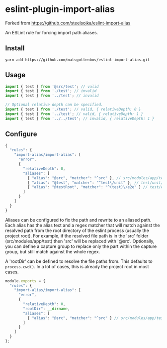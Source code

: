 eslint-plugin-import-alias
===================

Forked from <https://github.com/steelsojka/eslint-import-alias>

An ESLint rule for forcing import path aliases.

Install
-------

```shell
yarn add https://github.com/matsgottenbos/eslint-import-alias.git
```

Usage
-----

```javascript
import { test } from '@src/test'; // valid
import { test } from './test'; // invalid
import { test } from '../test'; // invalid

// Optional relative depth can be specified.
import { test } from './test'; // valid, { relativeDepth: 0 }
import { test } from '../test'; // valid, { relativeDepth: 1 }
import { test } from '../../test'; // invalid, { relativeDepth: 1 }
```

Configure
---------

```javascript
{
  "rules": {
    "import-alias/import-alias": [
      "error",
      {
        "relativeDepth": 0,
        "aliases": [
          { "alias": "@src", "matcher": "^src" }, // src/modules/app/test -> @src/modules/app/test
          { "alias": "@test", "matcher": "^test\/unit" }, // test/unit/modules/app -> @test/modules/app
          { "alias": "@testRoot", "matcher": "^(test)\/e2e" } // test/e2e/modules/app -> @testRoot/e2e/modules/app
        ]
      }
    ]
  }
}
```

Aliases can be configured to fix the path and rewrite to an aliased path. Each alias has the alias text and a regex matcher that will match against the resolved path from the root directory of the eslint process (usually the project root). For example, if the resolved file path is in the 'src' folder (src/modules/app/test) then 'src' will be replaced with '@src'.
Optionally, you can define a capture group to replace only the part within the capture group, but still match against the whole regex.

A 'rootDir' can be defined to resolve the file paths from. This defaults to `process.cwd()`. In a lot of cases, this is already the project root in most cases.


```javascript
module.exports = {
  "rules": {
    "import-alias/import-alias": [
      "error",
      {
        "relativeDepth": 0,
        "rootDir": __dirname,
        "aliases": [
          { "alias": "@src", "matcher": "^src" } // src/modules/app/test -> @src/modules/app/test
        ]
      }
    ]
  }
};
```
